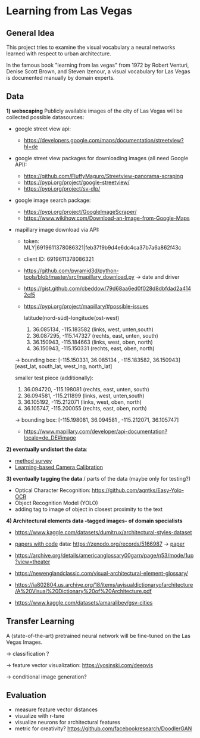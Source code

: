# Learning from Las Vegas

## General Idea
This project tries to examine the visual vocabulary 
a neural networks learned with respect to urban architecture.

In the famous book "learning from las vegas" from 1972 by 
Robert Venturi, Denise Scott Brown, and Steven Izenour,
a visual vocabulary for Las Vegas is documented manually by domain experts.

## Data
**1) webscaping** Publicly available images of the city of Las Vegas will be
collected 
possible datasources:
- google street view api:

  * https://developers.google.com/maps/documentation/streetview?hl=de
    
- google street view packages for downloading images (all need Google API):

  * https://github.com/FluffyMaguro/Streetview-panorama-scraping
  * https://pypi.org/project/google-streetview/
  * https://pypi.org/project/sv-dlp/
  
- google image search package:
  * https://pypi.org/project/GoogleImageScraper/
  * https://www.wikihow.com/Download-an-Image-from-Google-Maps
    
- mapillary image download via API:
  * token: MLY|6919611378086321|feb37f9b9d4e6dc4ca37b7a6a862f43c
  * client ID: 6919611378086321 
  * https://github.com/pyramid3d/python-tools/blob/master/src/mapillary_download.py  -> date and driver
  * https://gist.github.com/cbeddow/79d68aa6ed0f028d8dbfdad2a4142cf5
  * https://pypi.org/project/mapillary/#possible-issues
    
    latitude(nord-süd)-longitude(ost-west)
    
     1) 36.085134, -115.183582 (links, west, unten,south)
     2) 36.087295, -115.147327 (rechts, east, unten, south)
     3) 36.150943, -115.184663 (links, west, oben, north)
     4) 36.150943, -115.150331 (rechts, east, oben, north)

   -> bounding box: [-115.150331, 36.085134 , -115.183582, 36.150943]
                    [east_lat, south_lat, west_lng, north_lat]

     smaller test piece (additionally):
  
     1) 36.094720, -115.198081 (rechts, east, unten, south)
     2) 36.094581, -115.211899 (links, west, unten,south)
     3) 36.105192, -115.212071 (links, west, oben, north)
     4) 36.105747, -115.200055 (rechts, east, oben, north)
  
     -> bounding box: [-115.198081, 36.094581 , -115.212071, 36.105747]
  
  
  * https://www.mapillary.com/developer/api-documentation?locale=de_DE#image
    
**2) eventually undistort the data**:
  
  - [method survey](https://github.com/KangLiao929/Awesome-Deep-Camera-Calibration)
  - [Learning-based Camera Calibration](https://github.com/Easonyesheng/CCS)
  

**3) eventually tagging the data** / parts of the data (maybe only for testing?) 

*  Optical Character Recognition: https://github.com/aqntks/Easy-Yolo-OCR
*  Object Recognition Model (YOLO)
*  adding tag to image of object in closest proximity to the text

**4) Architectural elements data -tagged images- of domain specialists**

* https://www.kaggle.com/datasets/dumitrux/architectural-styles-dataset
* [papers with code](https://paperswithcode.com/dataset/wikichurches) data: https://zenodo.org/records/5166987 -> [paper](https://arxiv.org/pdf/2108.06959.pdf)
* https://archive.org/details/americanglossary00garn/page/n53/mode/1up?view=theater
* https://newenglandclassic.com/visual-architectural-element-glossary/
* https://ia802804.us.archive.org/18/items/avisualdictionaryofarchitecture/A%20Visual%20Dictionary%20of%20Architecture.pdf

* https://www.kaggle.com/datasets/amaralibey/gsv-cities


## Transfer Learning

A (state-of-the-art) pretrained neural network will be fine-tuned on the Las Vegas Images.

-> classification ?

-> feature vector visualization: https://yosinski.com/deepvis

-> conditional image generation?

## Evaluation

- measure feature vector distances
- visualize with r-tsne
- visualize neurons for architectural features
- metric for creativity? https://github.com/facebookresearch/DoodlerGAN



